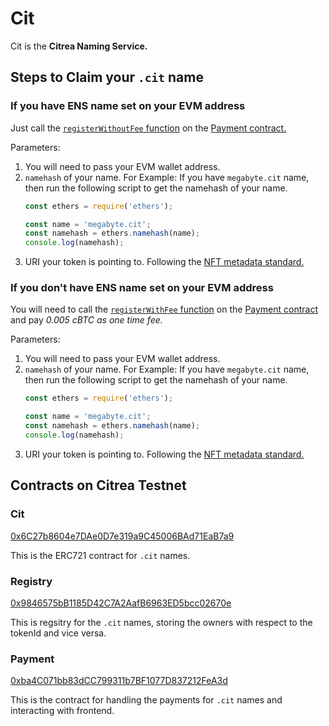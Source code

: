# Cit

Cit is the **Citrea Naming Service.**

## Steps to Claim your `.cit` name

### If you have ENS name set on your EVM address

Just call the [`registerWithoutFee` function](https://github.com/megabyte0x/encode_bitcoin/blob/dcb8049e908f7934c012b204b0befb7d0ed54fca/contracts/src/Payment.sol#L56) on the [Payment contract.](https://explorer.testnet.citrea.xyz/address/0xba4C071bb83dCC799311b7BF1077D837212FeA3d?tab=write_contract#e67349f7) 

Parameters:
1. You will need to pass your EVM wallet address. 
2.  `namehash` of your name.
    For Example: If you have `megabyte.cit` name, then run the following script to get the namehash of your name.
    ```javascript
    const ethers = require('ethers');

    const name = 'megabyte.cit';
    const namehash = ethers.namehash(name);
    console.log(namehash);
    ```
3. URI your token is pointing to. Following the [NFT metadata standard.](https://github.com/ethereum/ercs/blob/master/ERCS/erc-721.md)

### If you don't have ENS name set on your EVM address

You will need to call the [`registerWithFee` function](https://github.com/megabyte0x/encode_bitcoin/blob/dcb8049e908f7934c012b204b0befb7d0ed54fca/contracts/src/Payment.sol#L47) on the [Payment contract](https://explorer.testnet.citrea.xyz/address/0xba4C071bb83dCC799311b7BF1077D837212FeA3d?tab=write_contract#f20d79f7) and pay *0.005 cBTC as one time fee.*

Parameters:
1. You will need to pass your EVM wallet address.
2. `namehash` of your name.
    For Example: If you have `megabyte.cit` name, then run the following script to get the namehash of your name.
    ```javascript
    const ethers = require('ethers');

    const name = 'megabyte.cit';
    const namehash = ethers.namehash(name);
    console.log(namehash);
    ```
3. URI your token is pointing to. Following the [NFT metadata standard.](https://github.com/ethereum/ercs/blob/master/ERCS/erc-721.md)


## Contracts on Citrea Testnet

### Cit
[0x6C27b8604e7DAe0D7e319a9C45006BAd71EaB7a9](https://explorer.testnet.citrea.xyz/address/0x6C27b8604e7DAe0D7e319a9C45006BAd71EaB7a9)

This is the ERC721 contract for `.cit` names.

### Registry 
[0x9846575bB1185D42C7A2AafB6963ED5bcc02670e](https://explorer.testnet.citrea.xyz/address/0x9846575bB1185D42C7A2AafB6963ED5bcc02670e)

This is regsitry for the `.cit` names, storing the owners with respect to the tokenId and vice versa.

### Payment
[0xba4C071bb83dCC799311b7BF1077D837212FeA3d](https://explorer.testnet.citrea.xyz/address/0xba4C071bb83dCC799311b7BF1077D837212FeA3d)

This is the contract for handling the payments for `.cit` names and interacting with frontend. 
